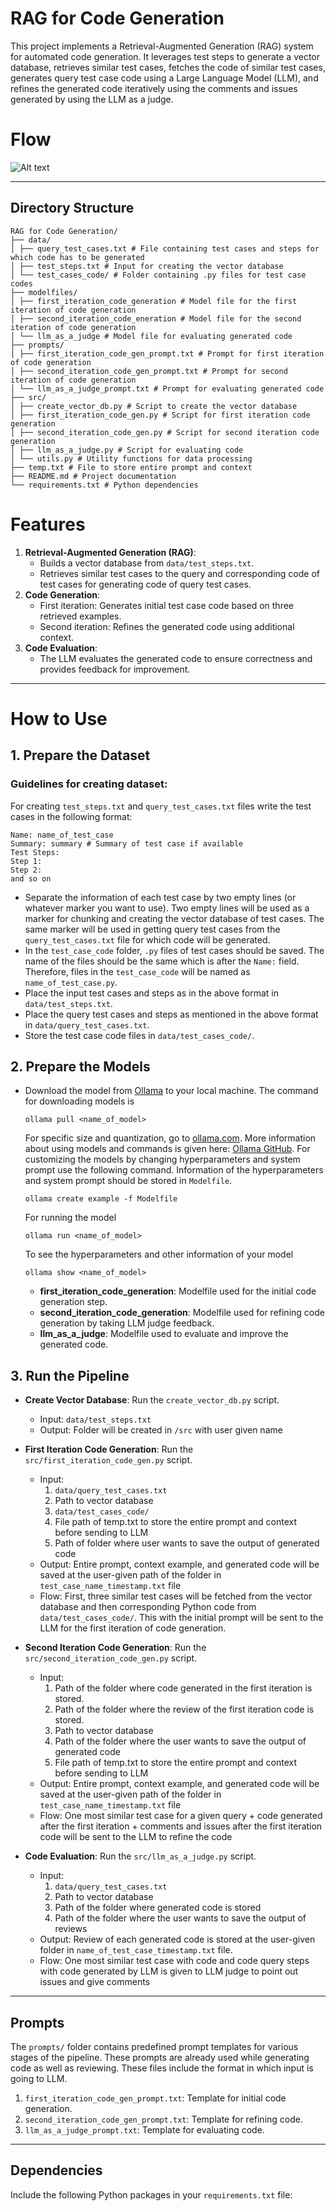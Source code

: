 # RAG for Code Generation

This project implements a Retrieval-Augmented Generation (RAG) system for automated code generation. It leverages test steps to generate a vector database, retrieves similar test cases, fetches the code of similar test cases, generates query test case code using a Large Language Model (LLM), and refines the generated code iteratively using the comments and issues generated by using the LLM as a judge.

# Flow
![Alt text]([path-to-image](https://gitlab.corp.coriolis.in/-/project/3283/uploads/360ac3d83e81de06e53408f23ca78853/image.png))

---

## Directory Structure
```
RAG for Code Generation/
├── data/
│ ├── query_test_cases.txt # File containing test cases and steps for which code has to be generated
│ ├── test_steps.txt # Input for creating the vector database
│ └── test_cases_code/ # Folder containing .py files for test case codes
├── modelfiles/
│ ├── first_iteration_code_generation # Model file for the first iteration of code generation
│ ├── second_iteration_code_eneration # Model file for the second iteration of code generation
│ └── llm_as_a_judge # Model file for evaluating generated code
├── prompts/
│ ├── first_iteration_code_gen_prompt.txt # Prompt for first iteration of code generation
│ ├── second_iteration_code_gen_prompt.txt # Prompt for second iteration of code generation
│ └── llm_as_a_judge_prompt.txt # Prompt for evaluating generated code
├── src/
│ ├── create_vector_db.py # Script to create the vector database
│ ├── first_iteration_code_gen.py # Script for first iteration code generation
│ ├── second_iteration_code_gen.py # Script for second iteration code generation
│ ├── llm_as_a_judge.py # Script for evaluating code
│ └── utils.py # Utility functions for data processing
├── temp.txt # File to store entire prompt and context
├── README.md # Project documentation
└── requirements.txt # Python dependencies
```

# Features

1. **Retrieval-Augmented Generation (RAG)**:
    *   Builds a vector database from  `data/test_steps.txt`.
    *   Retrieves similar test cases to the query and corresponding code of test cases for generating code of query test cases.
2. **Code Generation**:
    *   First iteration: Generates initial test case code based on three retrieved examples.
    *   Second iteration: Refines the generated code using additional context.
3. **Code Evaluation**:
    *   The LLM evaluates the generated code to ensure correctness and provides feedback for improvement.

---

# How to Use

## 1. Prepare the Dataset

### Guidelines for creating dataset:

For creating `test_steps.txt` and `query_test_cases.txt` files write the test cases in the following format:

```
Name: name_of_test_case
Summary: summary # Summary of test case if available
Test Steps:
Step 1:
Step 2:
and so on
```

*   Separate the information of each test case by two empty lines (or whatever marker you want to use). Two empty lines will be used as a marker for chunking and creating the vector database of test cases. The same marker will be used in getting query test cases from the  `query_test_cases.txt`  file for which code will be generated.
*   In the  `test_case_code`  folder,  `.py`  files of test cases should be saved. The name of the files should be the same which is after the  `Name:`  field. Therefore, files in the  `test_case_code`  will be named as  `name_of_test_case.py`.
*   Place the input test cases and steps as in the above format in  `data/test_steps.txt`.
*   Place the query test cases and steps as mentioned in the above format in  `data/query_test_cases.txt`.
*   Store the test case code files in  `data/test_cases_code/`.

## 2. Prepare the Models

*   Download the model from  [Ollama](https://ollama.com/)  to your local machine. The command for downloading models is

    ```
    ollama pull <name_of_model>
    ```

    For specific size and quantization, go to  [ollama.com](https://ollama.com/). More information about using models and commands is given here: [Ollama GitHub](https://github.com/ollama/ollama).
    For customizing the models by changing hyperparameters and system prompt use the following command. Information of the hyperparameters and system prompt should be stored in  `Modelfile`.

    ```
    ollama create example -f Modelfile
    ```

    For running the model

    ```
    ollama run <name_of_model>
    ```

    To see the hyperparameters and other information of your model

    ```
    ollama show <name_of_model>
    ```

    *   **first_iteration_code_generation**: Modelfile used for the initial code generation step.
    *   **second_iteration_code_generation**: Modelfile used for refining code generation by taking LLM judge feedback.
    *   **llm_as_a_judge**: Modelfile used to evaluate and improve the generated code.

## 3. Run the Pipeline

*   **Create Vector Database**:
    Run the  `create_vector_db.py`  script.
    *   Input:  `data/test_steps.txt`
    *   Output: Folder will be created in  `/src`  with user given name

*   **First Iteration Code Generation**:
    Run the  `src/first_iteration_code_gen.py`  script.
    *   Input:
        1. `data/query_test_cases.txt`
        2. Path to vector database
        3. `data/test_cases_code/`
        4. File path of temp.txt to store the entire prompt and context before sending to LLM
        5. Path of folder where user wants to save the output of generated code
    *   Output: Entire prompt, context example, and generated code will be saved at the user-given path of the folder in  `test_case_name_timestamp.txt` file
    *   Flow: First, three similar test cases will be fetched from the vector database and then corresponding Python code from  `data/test_cases_code/`. This with the initial prompt will be sent to the LLM for the first iteration of code generation.

*   **Second Iteration Code Generation**:
    Run the  `src/second_iteration_code_gen.py`  script.
    *   Input:
        1. Path of the folder where code generated in the first iteration is stored.
        2. Path of the folder where the review of the first iteration code is stored.
        3. Path to vector database
        4. Path of the folder where the user wants to save the output of generated code
        5. File path of temp.txt to store the entire prompt and context before sending to LLM
    *   Output: Entire prompt, context example, and generated code will be saved at the user-given path of the folder in  `test_case_name_timestamp.txt` file
    *   Flow: One most similar test case for a given query + code generated after the first iteration + comments and issues after the first iteration code will be sent to the LLM to refine the code

*   **Code Evaluation**:
    Run the  `src/llm_as_a_judge.py`  script.
    *   Input:
        1. `data/query_test_cases.txt`
        2. Path to vector database
        3. Path of the folder where generated code is stored
        4. Path of the folder where the user wants to save the output of reviews
    *   Output: Review of each generated code is stored at the user-given folder in  `name_of_test_case_timestamp.txt`  file.
    *   Flow: One most similar test case with code and code query steps with code generated by LLM is given to LLM judge to point out issues and give comments

---

## Prompts

The  `prompts/`  folder contains predefined prompt templates for various stages of the pipeline. These prompts are already used while generating code as well as reviewing. These files include the format in which input is going to LLM.

1. `first_iteration_code_gen_prompt.txt`: Template for initial code generation.
2. `second_iteration_code_gen_prompt.txt`: Template for refining code.
3. `llm_as_a_judge_prompt.txt`: Template for evaluating code.

---

## Dependencies

Include the following Python packages in your  `requirements.txt`  file:
